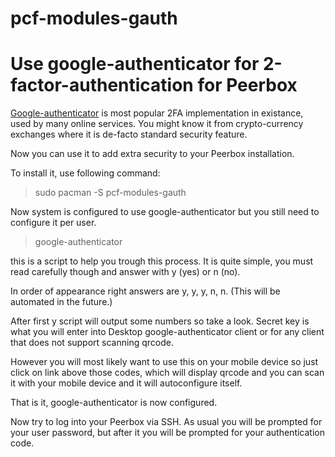# pcf-modules-gauth

# Use google-authenticator for 2-factor-authentication for Peerbox

[Google-authenticator](http://en.wikipedia.org/wiki/Google_Authenticator) is most popular 2FA implementation in existance, used by many online services. 
You might know it from crypto-currency exchanges where it is de-facto standard security feature.

Now you can use it to add extra security to your Peerbox installation.

To install it, use following command:

> sudo pacman -S pcf-modules-gauth

Now system is configured to use google-authenticator but you still need to configure it per user.

> google-authenticator 

this is a script to help you trough this process.
It is quite simple, you must read carefully though and answer with y (yes) or n (no).

In order of appearance right answers are y, y, y, n, n.
(This will be automated in the future.)

After first y script will output some numbers so take a look.
Secret key is what you will enter into Desktop google-authenticator client or for any client that does not support scanning qrcode.

However you will most likely want to use this on your mobile device so just click on link above those codes, which will display qrcode and you can scan it with your mobile device and it will autoconfigure itself.

That is it, google-authenticator is now configured.

Now try to log into your Peerbox via SSH.
As usual you will be prompted for your user password, but after it you will be prompted for your authentication code.